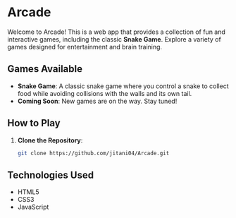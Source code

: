 # Arcade

Welcome to Arcade! This is a web app that provides a collection of fun and interactive games, including the classic **Snake Game**. Explore a variety of games designed for entertainment and brain training.

## Games Available

- **Snake Game**: A classic snake game where you control a snake to collect food while avoiding collisions with the walls and its own tail.
- **Coming Soon**: New games are on the way. Stay tuned!

## How to Play

1. **Clone the Repository**:

   ```bash
   git clone https://github.com/jitani04/Arcade.git
## Technologies Used
- HTML5
- CSS3
- JavaScript
